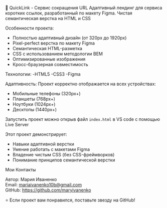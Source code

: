 🔗 QuickLink - Сервис сокращения URL
Адаптивный лендинг для сервиса коротких ссылок, разработанный по макету Figma. Чистая семантическая верстка на HTML и CSS

Особенности проекта:

- Полностью адаптивный дизайн (от 320px до 1920px)
- Pixel-perfect верстка по макету Figma
- Семантическая HTML-разметка
- CSS с использованием методологии BEM
- Оптимизированные изображения
- Кросс-браузерная совместимость

Технологии:
-HTML5
-CSS3
-Figma

Адаптивность:
Проект корректно отображается на всех устройствах:
- Мобильные телефоны (320px+)
- Планшеты (768px+)
- Ноутбуки (1024px+)
- Десктопы (1440px+)

Запустить проект можно открыв файл `index.html` в VS code с помощью Live Server

Этот проект демонстрирует:
- Навыки адаптивной верстки
- Умение работать с макетами Figma
- Владение чистым CSS (без CSS-фреймворков)
- Понимание принципов семантической верстки

Мои Контакты

Автор: Мария Иваненко  
Email: mariaivanenko10b@gmail.com  
GitHub: https://github.com/maryivanenko

⭐ Если проект вам понравился, поставьте звезду на GitHub!

